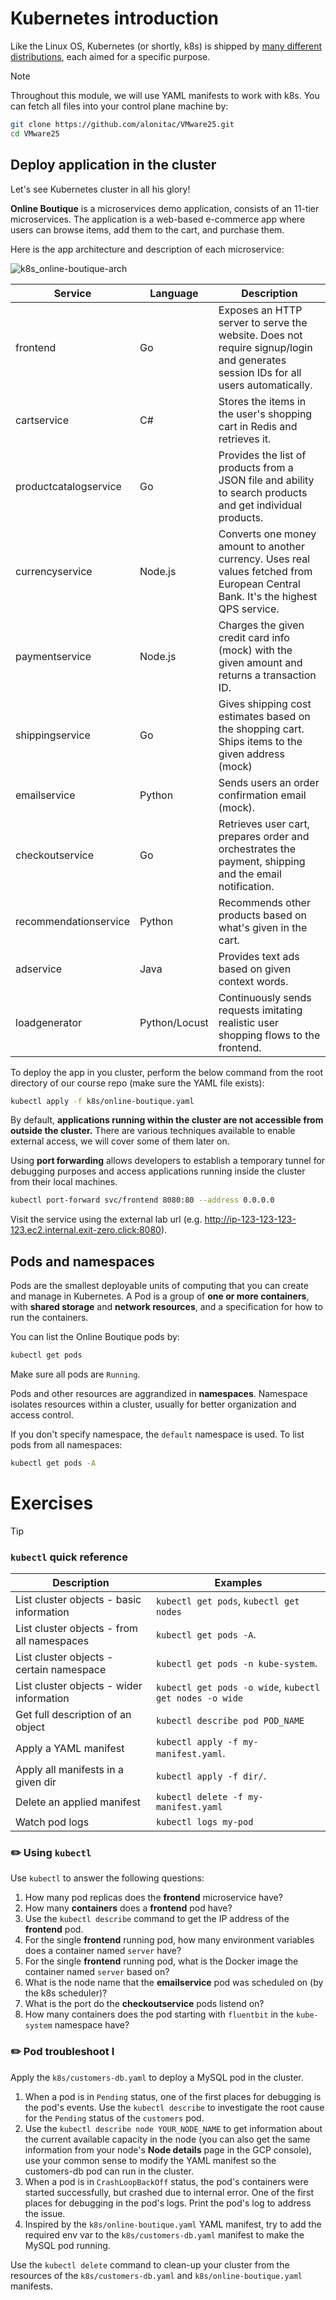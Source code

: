 # Kubernetes introduction

Like the Linux OS, Kubernetes (or shortly, k8s) is shipped by [many different distributions](https://nubenetes.com/matrix-table/#), each aimed for a specific purpose.

> [!NOTE]
> Throughout this module, we will use YAML manifests to work with k8s. You can fetch all files into your control plane machine by:
> 
> ```bash
> git clone https://github.com/alonitac/VMware25.git
> cd VMware25
> ```


## Deploy application in the cluster

Let's see Kubernetes cluster in all his glory! 

**Online Boutique** is a microservices demo application, consists of an 11-tier microservices.
The application is a web-based e-commerce app where users can browse items, add them to the cart, and purchase them.

Here is the app architecture and description of each microservice:

![k8s_online-boutique-arch][k8s_online-boutique-arch]

| Service                                              | Language      | Description                                                                                                                       |
| ---------------------------------------------------- | ------------- | --------------------------------------------------------------------------------------------------------------------------------- |
| frontend                           | Go            | Exposes an HTTP server to serve the website. Does not require signup/login and generates session IDs for all users automatically. |
| cartservice                     | C#            | Stores the items in the user's shopping cart in Redis and retrieves it.                                                           |
| productcatalogservice | Go            | Provides the list of products from a JSON file and ability to search products and get individual products.                        |
| currencyservice             | Node.js       | Converts one money amount to another currency. Uses real values fetched from European Central Bank. It's the highest QPS service. |
| paymentservice               | Node.js       | Charges the given credit card info (mock) with the given amount and returns a transaction ID.                                     |
| shippingservice             | Go            | Gives shipping cost estimates based on the shopping cart. Ships items to the given address (mock)                                 |
| emailservice                   | Python        | Sends users an order confirmation email (mock).                                                                                   |
| checkoutservice             | Go            | Retrieves user cart, prepares order and orchestrates the payment, shipping and the email notification.                            |
| recommendationservice | Python        | Recommends other products based on what's given in the cart.                                                                      |
| adservice                         | Java          | Provides text ads based on given context words.                                                                                   |
| loadgenerator                 | Python/Locust | Continuously sends requests imitating realistic user shopping flows to the frontend.                                              |

To deploy the app in you cluster, perform the below command from the root directory of our course repo (make sure the YAML file exists): 

```bash 
kubectl apply -f k8s/online-boutique.yaml
```

By default, **applications running within the cluster are not accessible from outside the cluster.**
There are various techniques available to enable external access, we will cover some of them later on.

Using **port forwarding** allows developers to establish a temporary tunnel for debugging purposes and access applications running inside the cluster from their local machines.

```bash
kubectl port-forward svc/frontend 8080:80 --address 0.0.0.0
```

Visit the service using the external lab url (e.g. http://ip-123-123-123-123.ec2.internal.exit-zero.click:8080).

## Pods and namespaces


Pods are the smallest deployable units of computing that you can create and manage in Kubernetes.
A Pod is a group of **one or more containers**, with **shared storage** and **network resources**, and a specification for how to run the containers.

You can list the Online Boutique pods by:

```bash
kubectl get pods
```

Make sure all pods are `Running`. 

Pods and other resources are aggrandized in **namespaces**.
Namespace isolates resources within a cluster, usually for better organization and access control.

If you don't specify namespace, the `default` namespace is used. To list pods from all namespaces:

```bash
kubectl get pods -A
```

# Exercises 

> [!TIP]
> ### `kubectl` quick reference
> 
> | Description                                | Examples                                                |
> |--------------------------------------------|---------------------------------------------------------|
> | List cluster objects - basic information   | `kubectl get pods`, `kubectl get nodes`                 |
> | List cluster objects - from all namespaces | `kubectl get pods -A`.                                  |
> | List cluster objects - certain namespace   | `kubectl get pods -n kube-system`.                      |
> | List cluster objects - wider information   | `kubectl get pods -o wide`, `kubectl get nodes -o wide` |
> | Get full description of an object          | `kubectl describe pod POD_NAME`                         |
> | Apply a YAML manifest                      | `kubectl apply -f my-manifest.yaml`.                    |
> | Apply all manifests in a given dir         | `kubectl apply -f dir/`.                                |
> | Delete an applied manifest                 | `kubectl delete -f my-manifest.yaml`                    |
> | Watch pod logs                             | `kubectl logs my-pod`                                   |


### :pencil2: Using `kubectl`

Use `kubectl` to answer the following questions: 

1. How many pod replicas does the **frontend** microservice have? 
2. How many **containers** does a **frontend** pod have? 
3. Use the `kubectl describe` command to get the IP address of the **frontend** pod. 
4. For the single **frontend** running pod, how many environment variables does a container named `server` have? 
5. For the single **frontend** running pod, what is the Docker image the container named `server` based on? 
6. What is the node name that the **emailservice** pod was scheduled on (by the k8s scheduler)?
7. What is the port do the **checkoutservice** pods listend on? 
8. How many containers does the pod starting with `fluentbit` in the `kube-system` namespace have? 

### :pencil2: Pod troubleshoot I

Apply the `k8s/customers-db.yaml` to deploy a MySQL pod in the cluster.

1. When a pod is in `Pending` status, one of the first places for debugging is the pod's events. Use the `kubectl describe` to investigate the root cause for the `Pending` status of the `customers` pod.
2. Use the `kubectl describe node YOUR_NODE_NAME` to get information about the current available capacity in the node (you can also get the same information from your node's **Node details** page in the GCP console), use your common sense to modify the YAML manifest so the customers-db pod can run in the cluster. 
3. When a pod is in `CrashLoopBackOff` status, the pod's containers were started successfully, but crashed due to internal error. 
   One of the first places for debugging in the pod's logs. Print the pod's log to address the issue. 
4. Inspired by the `k8s/online-boutique.yaml` YAML manifest, try to add the required env var to the `k8s/customers-db.yaml` manifest to make the MySQL pod running. 


Use the `kubectl delete` command to clean-up your cluster from the resources of the `k8s/customers-db.yaml` and `k8s/online-boutique.yaml` manifests.


[k8s_components]: https://exit-zero-academy.github.io/DevOpsTheHardWayAssets/img/k8s_components.png
[k8s_online-boutique-arch]: https://exit-zero-academy.github.io/DevOpsTheHardWayAssets/img/k8s_online-boutique-arch.png